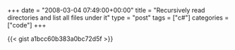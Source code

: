 +++
date = "2008-03-04 07:49:00+00:00"
title = "Recursively read directories and list all files under it"
type = "post"
tags = ["c#"]
categories = ["code"]
+++

{{< gist a1bcc60b383a0bc72d5f >}}


